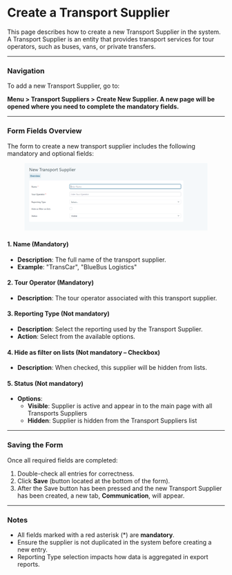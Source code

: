 # Create a Transport Supplier

This page describes how to create a new Transport Supplier in the system. A Transport Supplier is an entity that provides transport services for tour operators, such as buses, vans, or private transfers.

***

### Navigation

To add a new Transport Supplier, go to:

**Menu > Transport Suppliers > Create New Supplier. A new page will be opened where you need to complete the mandatory fields.**

***

### Form Fields Overview

The form to create a new transport supplier includes the following mandatory and optional fields:

<figure><img src="../.gitbook/assets/image (1) (1) (1) (1) (1) (1) (1) (1) (1) (1) (1) (1) (1) (1) (1) (1) (1) (1).png" alt=""><figcaption></figcaption></figure>

#### 1. **Name** (Mandatory)

* **Description**: The full name of the transport supplier.
* **Example**: "TransCar", "BlueBus Logistics"

#### 2. **Tour Operator** (Mandatory)

* **Description**: The tour operator associated with this transport supplier.

#### 3. **Reporting Type** (Not mandatory)

* **Description**: Select the reporting used by the Transport Supplier.
* **Action**: Select from the available options.

#### 4. **Hide as filter on lists** (Not mandatory – Checkbox)

* **Description**: When checked, this supplier will be hidden from lists.

#### 5. **Status** (Not mandatory)

* **Options**:
  * **Visible**: Supplier is active and appear in to the main page with all Transports Suppliers
  * **Hidden**: Supplier is hidden from the Transport Suppliers list

***

### Saving the Form

Once all required fields are completed:

1. Double-check all entries for correctness.
2. Click **Save** (button located at the bottom of the form).
3. After the Save button has been pressed and the new Transport Supplier has been created, a new tab, **Communication**, will appear.

***

### Notes

* All fields marked with a red asterisk (\*) are **mandatory**.
* Ensure the supplier is not duplicated in the system before creating a new entry.
* Reporting Type selection impacts how data is aggregated in export reports.
